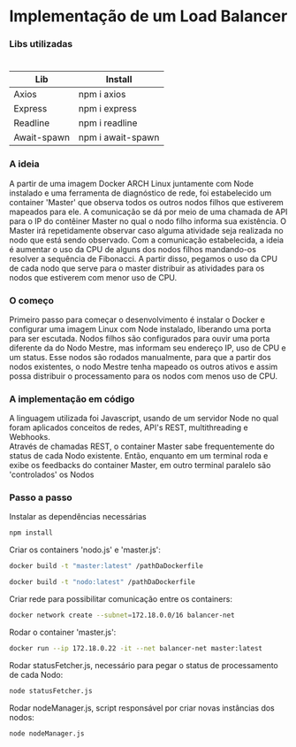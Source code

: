 # Implementação de um Load Balancer 

### Libs utilizadas
#
  | Lib | Install |
  | ------ | ------ |
  | Axios | npm i axios |
  | Express | npm i express |
  | Readline | npm i readline |
  | Await-spawn | npm i await-spawn |

### A ideia
A partir de uma imagem Docker ARCH Linux juntamente com Node instalado e uma ferramenta de diagnóstico de rede, foi estabelecido um container 'Master' que observa todos os outros nodos filhos que estiverem mapeados para ele.
A comunicação se dá por meio de uma chamada de API para o IP do contêiner Master no qual o nodo filho informa sua existência. O Master irá repetidamente observar caso alguma atividade seja realizada no nodo que está sendo observado.
Com a comunicação estabelecida, a ideia é aumentar o uso da CPU de alguns dos nodos filhos mandando-os resolver a sequência de Fibonacci. A partir disso, pegamos o uso da CPU de cada nodo que serve para o master distribuir as atividades para os nodos que estiverem com menor uso de CPU.

### O começo

Primeiro passo para começar o desenvolvimento é instalar o Docker e configurar uma imagem Linux com Node instalado, liberando uma porta para ser escutada.
Nodos filhos são configurados para ouvir uma porta diferente da do Nodo Mestre, mas informam seu endereço IP, uso de CPU e um status. Esse nodos são rodados manualmente, para que a partir dos nodos existentes, o nodo Mestre tenha mapeado os outros ativos e assim possa distribuir o processamento para os nodos com menos uso de CPU.

### A implementação em código

A linguagem utilizada foi Javascript, usando de um servidor Node no qual foram aplicados conceitos de redes, API's REST, multithreading e Webhooks.  
Através de chamadas REST, o container Master sabe frequentemente do status de cada Nodo existente.
Então, enquanto em um terminal roda e exibe os feedbacks do container Master, em outro terminal paralelo são 'controlados' os Nodos 

### Passo a passo

Instalar as dependências necessárias


```bash
npm install
```

Criar os containers 'nodo.js' e 'master.js':

```bash
docker build -t "master:latest" /pathDaDockerfile
```

```bash
docker build -t "nodo:latest" /pathDaDockerfile
```

Criar rede para possibilitar comunicação entre os containers:

```bash
docker network create --subnet=172.18.0.0/16 balancer-net
```

Rodar o container 'master.js':

```bash
docker run --ip 172.18.0.22 -it --net balancer-net master:latest
```

Rodar statusFetcher.js, necessário para pegar o status de processamento de cada Nodo:

```bash
node statusFetcher.js
```

Rodar nodeManager.js, script responsável por criar novas instâncias dos nodos:

```bash
node nodeManager.js
```



